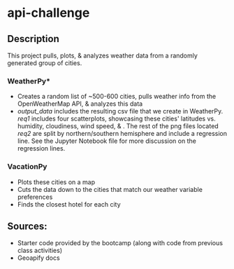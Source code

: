 # api-challenge

## Description
This project pulls, plots, & analyzes weather data from a randomly generated group of cities.

### WeatherPy*
- Creates a random list of ~500-600 cities, pulls weather info from the OpenWeatherMap API, & analyzes this data
- *output_data* includes the resulting csv file that we create in WeatherPy. *req1* includes four scatterplots, showcasing these cities' latitudes vs. humidity, cloudiness, wind speed, & . The rest of the png files located *req2* are split by northern/southern hemisphere and include a regression line. See the Jupyter Notebook file for more discussion on the regression lines.

### VacationPy
- Plots these cities on a map
- Cuts the data down to the cities that match our weather variable preferences
- Finds the closest hotel for each city

## Sources:
* Starter code provided by the bootcamp (along with code from previous class activities)
* Geoapify docs

<!-- 
## Misc: 
* Had many issues with importing the hvplot.pandas module correctly in VacationPy - had to uninstall/reinstall/reconfigure a bunch of different modules w/ the help of ChatGPT - it apparently needed an earlier version of NumPy
*  -->